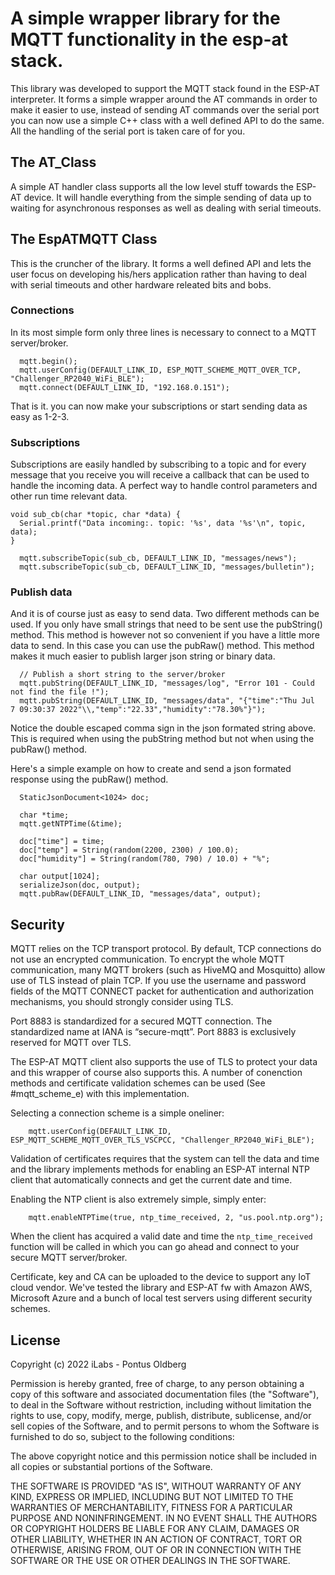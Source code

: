 # A simple wrapper library for the MQTT functionality in the esp-at stack.

This library was developed to support the MQTT stack found in the ESP-AT interpreter. It forms a simple wrapper around the AT commands in order to make it easier to use, instead of sending AT commands over the serial port you can now use a simple C++ class with a well defined API to do the same. All the handling of the serial port is taken care of for you.

## The AT_Class

A simple AT handler class supports all the low level stuff towards the ESP-AT device. It will handle everything from the simple sending of data up to waiting for asynchronous responses as well as dealing with serial timeouts.

## The EspATMQTT Class

This is the cruncher of the library. It forms a well defined API and lets the user focus on developing his/hers application rather than having to deal with serial timeouts and other hardware releated bits and bobs.

### Connections

In its most simple form only three lines is necessary to connect to a MQTT server/broker.

```
  mqtt.begin();
  mqtt.userConfig(DEFAULT_LINK_ID, ESP_MQTT_SCHEME_MQTT_OVER_TCP, "Challenger_RP2040_WiFi_BLE");
  mqtt.connect(DEFAULT_LINK_ID, "192.168.0.151");
```

That is it. you can now make your subscriptions or start sending data as easy as 1-2-3.

### Subscriptions

Subscriptions are easily handled by subscribing to a topic and for every message that you receive you will receive a callback that can be used to handle the incoming data. A perfect way to handle control parameters and other run time relevant data.

```
void sub_cb(char *topic, char *data) {
  Serial.printf("Data incoming:. topic: '%s', data '%s'\n", topic, data);
}

  mqtt.subscribeTopic(sub_cb, DEFAULT_LINK_ID, "messages/news");
  mqtt.subscribeTopic(sub_cb, DEFAULT_LINK_ID, "messages/bulletin");
```

### Publish data

And it is of course just as easy to send data. Two different methods can be used. If you only have small strings that need to be sent use the pubString() method. This method is however not so convenient if you have a little more data to send. In this case you can use the pubRaw() method. This method makes it much easier to publish larger json string or binary data.

```
  // Publish a short string to the server/broker
  mqtt.pubString(DEFAULT_LINK_ID, "messages/log", "Error 101 - Could not find the file !");
  mqtt.pubString(DEFAULT_LINK_ID, "messages/data", "{"time":"Thu Jul  7 09:30:37 2022"\\,"temp":"22.33","humidity":"78.30%"}");
```

Notice the double escaped comma sign in the json formated string above. This is required when using the pubString method but not when using the pubRaw() method.

Here's a simple example on how to create and send a json formated response using the pubRaw() method.

```
  StaticJsonDocument<1024> doc;

  char *time;
  mqtt.getNTPTime(&time);

  doc["time"] = time;
  doc["temp"] = String(random(2200, 2300) / 100.0);
  doc["humidity"] = String(random(780, 790) / 10.0) + "%";

  char output[1024];
  serializeJson(doc, output);
  mqtt.pubRaw(DEFAULT_LINK_ID, "messages/data", output);
```

## Security

MQTT relies on the TCP transport protocol. By default, TCP connections do not use an encrypted communication. To encrypt the whole MQTT communication, many MQTT brokers (such as HiveMQ and Mosquitto) allow use of TLS instead of plain TCP. If you use the username and password fields of the MQTT CONNECT packet for authentication and authorization mechanisms, you should strongly consider using TLS.

Port 8883 is standardized for a secured MQTT connection. The standardized name at IANA is “secure-mqtt”. Port 8883 is exclusively reserved for MQTT over TLS.

The ESP-AT MQTT client also supports the use of TLS to protect your data and this wrapper of course also supports this. A number of conenction methods and certificate validation schemes can be used (See #mqtt_scheme_e) with this implementation.

Selecting a connection scheme is a simple oneliner:
```
    mqtt.userConfig(DEFAULT_LINK_ID, ESP_MQTT_SCHEME_MQTT_OVER_TLS_VSCPCC, "Challenger_RP2040_WiFi_BLE");
```

Validation of certificates requires that the system can tell the data and time and the library implements methods for enabling an ESP-AT internal NTP client that automatically connects and get the current date and time.


Enabling the NTP client is also extremely simple, simply enter:
```
    mqtt.enableNTPTime(true, ntp_time_received, 2, "us.pool.ntp.org");
```
When the client has acquired a valid date and time the ```ntp_time_received``` function will be called in which you can go ahead and connect to your secure MQTT server/broker.

Certificate, key and CA can be uploaded to the device to support any IoT cloud vendor. We've tested the library and ESP-AT fw with Amazon AWS, Microsoft Azure and a bunch of local test servers using different security schemes.

## License

  Copyright (c) 2022 iLabs - Pontus Oldberg

  Permission is hereby granted, free of charge, to any person obtaining a copy
  of this software and associated documentation files (the "Software"), to deal
  in the Software without restriction, including without limitation the rights
  to use, copy, modify, merge, publish, distribute, sublicense, and/or sell
  copies of the Software, and to permit persons to whom the Software is
  furnished to do so, subject to the following conditions:

  The above copyright notice and this permission notice shall be included in all
  copies or substantial portions of the Software.

  THE SOFTWARE IS PROVIDED "AS IS", WITHOUT WARRANTY OF ANY KIND, EXPRESS OR
  IMPLIED, INCLUDING BUT NOT LIMITED TO THE WARRANTIES OF MERCHANTABILITY,
  FITNESS FOR A PARTICULAR PURPOSE AND NONINFRINGEMENT. IN NO EVENT SHALL THE
  AUTHORS OR COPYRIGHT HOLDERS BE LIABLE FOR ANY CLAIM, DAMAGES OR OTHER
  LIABILITY, WHETHER IN AN ACTION OF CONTRACT, TORT OR OTHERWISE, ARISING FROM,
  OUT OF OR IN CONNECTION WITH THE SOFTWARE OR THE USE OR OTHER DEALINGS IN THE
  SOFTWARE.
